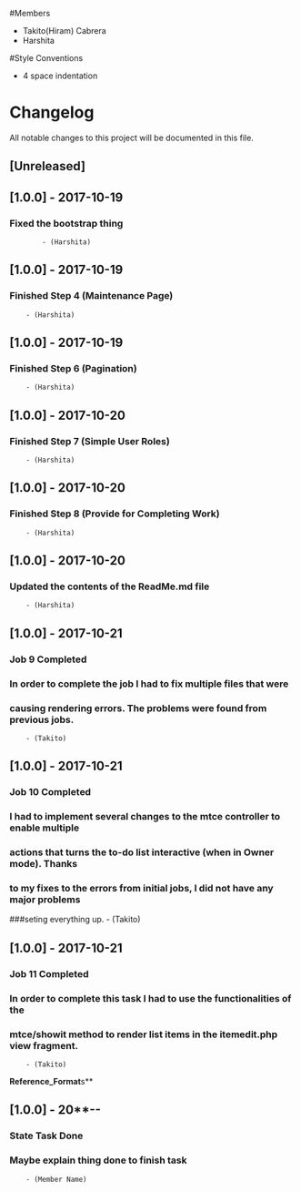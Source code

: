 #Members
- Takito(Hiram) Cabrera
- Harshita
 
#Style Conventions
- 4 space indentation

# Changelog
All notable changes to this project will be documented in this file.

## [Unreleased]

## [1.0.0] - 2017-10-19
### Fixed the bootstrap thing
            - (Harshita)

## [1.0.0] - 2017-10-19
### Finished Step 4 (Maintenance Page)
        - (Harshita)

## [1.0.0] - 2017-10-19
### Finished Step 6 (Pagination)
        - (Harshita)

## [1.0.0] - 2017-10-20
### Finished Step 7 (Simple User Roles)
        - (Harshita)

## [1.0.0] - 2017-10-20
### Finished Step 8 (Provide for Completing Work)
        - (Harshita)

## [1.0.0] - 2017-10-20
### Updated the contents of the ReadMe.md file
        - (Harshita)
        
## [1.0.0] - 2017-10-21
### Job 9 Completed
### In order to complete the job I had to fix multiple files that were
### causing rendering errors. The problems were found from previous jobs.
        - (Takito)
        
## [1.0.0] - 2017-10-21
### Job 10 Completed
### I had to implement several changes to the mtce controller to enable multiple
### actions that turns the to-do list interactive (when in Owner mode). Thanks
### to my fixes to the errors from initial jobs, I did not have any major problems
###seting everything up.
        - (Takito)

## [1.0.0] - 2017-10-21
### Job 11 Completed
### In order to complete this task I had to use the functionalities of the
### mtce/showit method to render list items in the itemedit.php view fragment.
        - (Takito)

********Reference_Format********s**
## [1.0.0] - 20**-**-**
### State Task Done
### Maybe explain thing done to finish task
        - (Member Name)